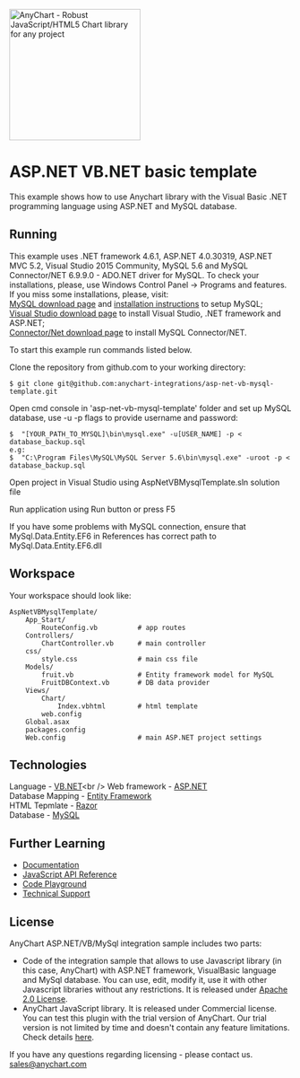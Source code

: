 [<img src="https://cdn.anychart.com/images/logo-transparent-segoe.png?2" width="234px" alt="AnyChart - Robust JavaScript/HTML5 Chart library for any project">](https://www.anychart.com)
# ASP.NET VB.NET basic template

This example shows how to use Anychart library with the Visual Basic .NET programming language using ASP.NET and MySQL database.

## Running
This example uses .NET framework 4.6.1, ASP.NET 4.0.30319, ASP.NET MVC 5.2, Visual Studio 2015 Community, MySQL 5.6 and MySQL Connector/NET 6.9.9.0 - ADO.NET driver for MySQL.
To check your installations, please, use Windows Control Panel -> Programs and features.
If you miss some installations, please, visit:<br />
[MySQL download page](https://dev.mysql.com/downloads/installer/) and [installation instructions](http://dev.mysql.com/doc/refman/5.7/en/installing.html) to setup MySQL;<br />
[Visual Studio download page](https://www.visualstudio.com/downloads/) to install Visual Studio, .NET framework and ASP.NET;<br />
[Connector/Net download page](https://dev.mysql.com/downloads/connector/net/6.9.html) to install MySQL Connector/NET.<br />

To start this example run commands listed below.

Clone the repository from github.com to your working directory:
```
$ git clone git@github.com:anychart-integrations/asp-net-vb-mysql-template.git
```

Open cmd console in 'asp-net-vb-mysql-template' folder and set up MySQL database, use -u -p flags to provide username and password:
```
$  "[YOUR_PATH_TO_MYSQL]\bin\mysql.exe" -u[USER_NAME] -p < database_backup.sql
e.g:  
$  "C:\Program Files\MySQL\MySQL Server 5.6\bin\mysql.exe" -uroot -p < database_backup.sql
```

Open project in Visual Studio using AspNetVBMysqlTemplate.sln solution file

Run application using Run button or press F5

If you have some problems with MySQL connection, ensure that MySql.Data.Entity.EF6 in References has correct path to MySql.Data.Entity.EF6.dll

## Workspace
Your workspace should look like:
```
AspNetVBMysqlTemplate/
    App_Start/
		RouteConfig.vb			# app routes
	Controllers/
		ChartController.vb		# main controller
    css/
		style.css				# main css file
    Models/
		fruit.vb				# Entity framework model for MySQL
		FruitDBContext.vb		# DB data provider
	Views/
		Chart/
			Index.vbhtml		# html template
		web.config
	Global.asax
	packages.config
	Web.config					# main ASP.NET project settings
```

## Technologies
Language - [VB.NET](https://msdn.microsoft.com/en-us/library/aa903378(v=vs.71).aspx)<br />
Web framework - [ASP.NET](https://www.asp.net)<br />
Database Mapping - [Entity Framework](https://www.asp.net/entity-framework)<br />
HTML Tepmlate - [Razor](https://www.asp.net/web-pages/overview/getting-started/introducing-razor-syntax-c)<br />
Database - [MySQL](https://www.mysql.com/)<br />

## Further Learning
* [Documentation](https://docs.anychart.com)
* [JavaScript API Reference](https://api.anychart.com)
* [Code Playground](https://playground.anychart.com)
* [Technical Support](https://www.anychart.com/support)

## License
AnyChart ASP.NET/VB/MySql integration sample includes two parts:
- Code of the integration sample that allows to use Javascript library (in this case, AnyChart) with ASP.NET framework, VisualBasic language and MySql database. You can use, edit, modify it, use it with other Javascript libraries without any restrictions. It is released under [Apache 2.0 License](https://github.com/anychart-integrations/asp-net-vb-mysql-template/blob/master/LICENSE).
- AnyChart JavaScript library. It is released under Commercial license. You can test this plugin with the trial version of AnyChart. Our trial version is not limited by time and doesn't contain any feature limitations. Check details [here](https://www.anychart.com/buy/).

If you have any questions regarding licensing - please contact us. <sales@anychart.com>
